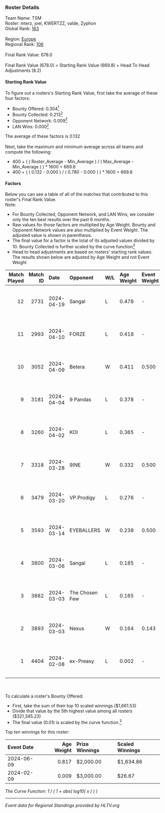 ### Roster Details<br />
Team Name: TSM<br />
Roster: interz, joel, KWERTZZ, valde, Zyphon<br />
Global Rank: [163](../standings_global.md)<br />
<br />
Region: [Europe]( ../standings_europe.md)<br />
Regional Rank: [106]( ../standings_europe.md)<br />
<br />
Final Rank Value:  678.0<br />
<br />
Final Rank Value (678.0) = Starting Rank Value (669.8) + Head To Head Adjustments (8.2)<br />

#### Starting Rank Value<br />
To figure out a rosters's Starting Rank Value, first take the average of these four factors:<br />
- Bounty Offered: 0.304[<sup>1</sup>](#table2)
- Bounty Collected: 0.213[<sup>2</sup>](#table1)
- Opponent Network: 0.009[<sup>2</sup>](#table1)
- LAN Wins: 0.000[<sup>2</sup>](#table1)

The average of these factors is 0.132<br />
<br />
Next, take the maximum and minimum average across all teams and compute the following:<br />
- 400 + ( ( Roster_Average - Min_Average ) / ( Max_Average - Min_Average ) ) * 1600 = 669.8
- 400 + ( ( 0.132 - 0.000 ) / ( 0.780 - 0.000 ) ) * 1600 = 669.8


#### Factors<br />
Below you can see a table of all of the matches that contributed to this roster's Final Rank Value.<br />
Note:<br />

- For Bounty Collected, Opponent Network, and LAN Wins, we consider only the ten best results over the past 6 months.
- Raw values for those factors are multiplied by Age Weight. Bounty and Opponent Network values are also multiplied by Event Weight. The adjusted value is shown in parenthesis.
- The final value for a factor is the total of its adjusted values divided by 10. Bounty Collected is further scaled by the curve function[<sup>3</sup>](#curveFunction)
- Head to head adjustments are based on rosters' starting rank values. The results shown below are adjusted by Age Weight and not Event Weight
<span id="table1"></span><br />


| Match Played | Match ID | Date       | Opponent       | W/L | Age Weight | Event Weight | Bounty Collected | Opponent Network | LAN Wins  | H2H Adj. | Roster                               |
| -: | -: | :- | :- | :- | :- | :- | :- | :- | :- | -: | :- |
|           12 |     2731 | 2024-04-19 | Sangal         | L   | 0.478      | -            | -                | -                | -         |    -1.08 | interz, joel, KWERTZZ, valde, Zyphon |
|           11 |     2993 | 2024-04-10 | FORZE          | L   | 0.418      | -            | -                | -                | -         |    -2.58 | joel, KWERTZZ, MoDo, valde, Zyphon   |
|           10 |     3052 | 2024-04-09 | Betera         | W   | 0.411      | 0.500        | 0.005 (0.001)    | 0.037 (0.008)    | 0 (0.000) |     7.08 | joel, KWERTZZ, MoDo, valde, Zyphon   |
|            9 |     3181 | 2024-04-04 | 9 Pandas       | L   | 0.378      | -            | -                | -                | -         |    -1.59 | joel, KWERTZZ, poizon, valde, Zyphon |
|            8 |     3260 | 2024-04-02 | KOI            | L   | 0.365      | -            | -                | -                | -         |    -1.14 | joel, KWERTZZ, poizon, valde, Zyphon |
|            7 |     3318 | 2024-03-28 | 9INE           | W   | 0.332      | 0.500        | 0.000 (0.000)    | 0.066 (0.011)    | 0 (0.000) |     3.15 | joel, KWERTZZ, poizon, valde, Zyphon |
|            6 |     3479 | 2024-03-20 | VP.Prodigy     | L   | 0.276      | -            | -                | -                | -         |    -2.23 | joel, KWERTZZ, poizon, valde, Zyphon |
|            5 |     3593 | 2024-03-14 | EYEBALLERS     | W   | 0.238      | 0.500        | 0.005 (0.001)    | 0.500 (0.060)    | 0 (0.000) |     5.89 | interz, joel, MoDo, valde, Zyphon    |
|            4 |     3800 | 2024-03-06 | Sangal         | L   | 0.185      | -            | -                | -                | -         |    -0.37 | interz, JACKZ, joel, poizon, valde   |
|            3 |     3882 | 2024-03-03 | The Chosen Few | L   | 0.165      | -            | -                | -                | -         |    -2.61 | joel, KWERTZZ, poizon, valde, Zyphon |
|            2 |     3893 | 2024-03-03 | Nexus          | W   | 0.164      | 0.143        | 0.014 (0.000)    | 0.457 (0.011)    | 0 (0.000) |     3.71 | joel, KWERTZZ, poizon, valde, Zyphon |
|            1 |     4404 | 2024-02-08 | ex-Preasy      | L   | 0.002      | -            | -                | -                | -         |    -0.03 | joel, KWERTZZ, MoDo, valde, Zyphon   |

<br />
<span id="table2"></span><br />
To calculate a roster's Bounty Offered:<br />

- First, take the sum of their top 10 scaled winnings ($1,661.53)
- Divide that value by the 5th highest value among all rosters ($321,345.23)
- The final value (0.01) is scaled by the curve function.[<sup>3</sup>](#curveFunction)

Top ten winnings for this roster:<br />

| Event Date | Age Weight | Prize Winnings | Scaled Winnings |
| :- | -: | :- | :- |
| 2024-06-09 |      0.817 | $2,000.00      | $1,634.86       |
| 2024-02-09 |      0.009 | $3,000.00      | $26.67          |


<span id="curveFunction"></span>_The Curve Function: 1 / ( 1 + abs( log10( x ) ) )_<br />

---
_Event data for Regional Standings provided by HLTV.org_<br />
